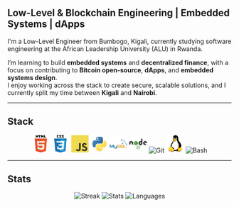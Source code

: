 ## **Low-Level & Blockchain Engineering | Embedded Systems | dApps**

I'm a Low-Level Engineer from Bumbogo, Kigali, currently studying software engineering at the African Leadership University (ALU) in Rwanda.  

I’m learning to build **embedded systems** and **decentralized finance**, with a focus on contributing to **Bitcoin open-source**, **dApps**, and **embedded systems design**.  
I enjoy working across the stack to create secure, scalable solutions, and I currently split my time between **Kigali** and **Nairobi**.  

---

## Stack
<p align="center">
  <img src="https://raw.githubusercontent.com/devicons/devicon/master/icons/html5/html5-original-wordmark.svg" alt="HTML5" width="40" height="40"/> 
  <img src="https://raw.githubusercontent.com/devicons/devicon/master/icons/css3/css3-original-wordmark.svg" alt="CSS3" width="40" height="40"/> 
  <img src="https://raw.githubusercontent.com/devicons/devicon/master/icons/javascript/javascript-original.svg" alt="JavaScript" width="40" height="40"/> 
  <img src="https://raw.githubusercontent.com/devicons/devicon/master/icons/python/python-original.svg" alt="Python" width="40" height="40"/> 
  <img src="https://raw.githubusercontent.com/devicons/devicon/master/icons/mysql/mysql-original-wordmark.svg" alt="MySQL" width="40" height="40"/> 
  <img src="https://raw.githubusercontent.com/devicons/devicon/master/icons/nodejs/nodejs-original-wordmark.svg" alt="Node.js" width="40" height="40"/> 
  <img src="https://www.vectorlogo.zone/logos/git-scm/git-scm-icon.svg" alt="Git" width="40" height="40"/> 
  <img src="https://raw.githubusercontent.com/devicons/devicon/master/icons/linux/linux-original.svg" alt="Linux" width="40" height="40"/> 
  <img src="https://www.vectorlogo.zone/logos/gnu_bash/gnu_bash-icon.svg" alt="Bash" width="40" height="40"/> 
</p>

---

## Stats
<p align="center">
  <img src="https://streak-stats.demolab.com?user=Maaxboon&theme=radical&hide_border=true" width="350" alt="Streak"/>
  <img src="https://github-readme-stats.vercel.app/api?username=Maaxboon&show_icons=true&theme=radical&hide_border=true" width="350" alt="Stats"/>
  <img src="https://github-readme-stats.vercel.app/api/top-langs/?username=Maaxboon&layout=compact&theme=radical&hide_border=true" width="350" alt="Languages"/>
</p>

